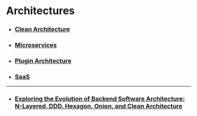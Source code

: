 # Architectures

- ### [Clean Architecture](https://github.com/MohammadAsgharian/Learn-Resource/blob/main/resources/architectures/clean-architecture.md)
- ### [Microservices](https://github.com/MohammadAsgharian/Learn-Resource/blob/main/resources/architectures/microservice.md)
- ### [Plugin Architecture](https://github.com/MohammadAsgharian/Learn-Resource/blob/main/resources/architectures/plugin-architecture.md)
- ### [SaaS](https://github.com/MohammadAsgharian/Learn-Resource/blob/main/resources/architectures/saas.md)

<hr/>

- ### [Exploring the Evolution of Backend Software Architecture: N-Layered, DDD, Hexagon, Onion, and Clean Architecture](https://medium.com/@edin.sahbaz/exploring-the-evolution-of-backend-software-architecture-n-layered-ddd-hexagon-onion-and-9edc833521bc)
